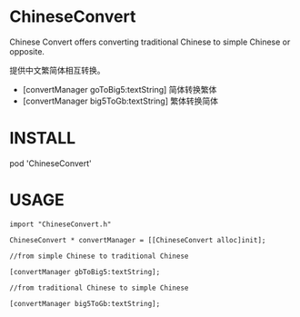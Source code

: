 ChineseConvert
==============

Chinese Convert offers converting traditional Chinese to simple Chinese or opposite.

提供中文繁简体相互转换。

* [convertManager goToBig5:textString] 简体转换繁体 
* [convertManager big5ToGb:textString]  繁体转换简体 


INSTALL
=======

pod 'ChineseConvert'


USAGE
=====

    import "ChineseConvert.h"

    ChineseConvert * convertManager = [[ChineseConvert alloc]init];

    //from simple Chinese to traditional Chinese 

    [convertManager gbToBig5:textString];

    //from traditional Chinese to simple Chinese 

    [convertManager big5ToGb:textString];
